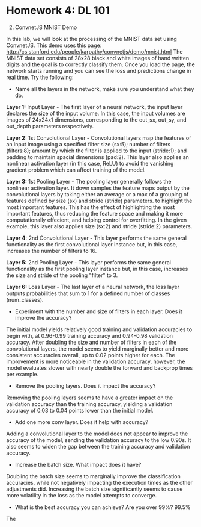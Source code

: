 # Homework 4: DL 101
2. ConvnetJS MNIST Demo

In this lab, we will look at the processing of the MNIST data set using ConvnetJS. This demo uses this page: http://cs.stanford.edu/people/karpathy/convnetjs/demo/mnist.html The MNIST data set consists of 28x28 black and white images of hand written digits and the goal is to correctly classify them. Once you load the page, the network starts running and you can see the loss and predictions change in real time. Try the following:

- Name all the layers in the network, make sure you understand what they do.

**Layer 1:** Input Layer - The first layer of a neural network, the input layer declares the size of the input volume. In this case, the input volumes are images of 24x24x1 dimensions, corresponding to the out_sx, out_sy, and out_depth parameters respectively.

**Layer 2:** 1st Convolutional Layer - Convolutional layers map the features of an input image using a specified filter size (sx:5); number of filters (filters:8); amount by which the filter is applied to the input (stride:1); and padding to maintain spacial dimensions (pad:2). This layer also applies an nonlinear activation layer (in this case, ReLU) to avoid the vanishing gradient problem which can affect training of the model.

**Layer 3:** 1st Pooling Layer - The pooling layer generally follows the nonlinear activation layer. It down samples the feature maps output by the convolutional layers by taking either an average or a max of a grouping of features defined by size (sx) and stride (stride) parameters. to highlight the most important features. This has the effect of highlighting the most important features, thus reducing the feature space and making it more computationally effecient, and helping control for overfitting. In the given example, this layer also applies size (sx:2) and stride (stride:2) parameters.

**Layer 4:** 2nd Convolutional Layer - This layer performs the same general functionality as the first convolutional layer instance but, in this case, increases the number of filters to 16.

**Layer 5:** 2nd Pooling Layer - This layer performs the same general functionality as the first pooling layer instance but, in this case, increases the size and stride of the pooling "filter" to 3.

**Layer 6:** Loss Layer - The last layer of a neural network, the loss layer outputs probabilities that sum to 1 for a defined number of classes (num_classes). 

- Experiment with the number and size of filters in each layer. Does it improve the accuracy?

The initial model yields relatively good training and validation accuracies to begin with, at 0.96-0.99 training accuracy and 0.94-0.98 validation accuracy. After doubling the size and number of filters in each of the convolutional layers, the model seems to yield marginally better and more consistent accuracies overall, up to 0.02 points higher for each. The improvement is more noticeable in the validation accuracy, however, the model evaluates slower with nearly double the forward and backprop times per example.

- Remove the pooling layers. Does it impact the accuracy?

Removing the pooling layers seems to have a greater impact on the validation accuracy than the training accuracy, yielding a validation accuracy of 0.03 to 0.04 points lower than the initial model.

- Add one more conv layer. Does it help with accuracy?

Adding a convolutional layer to the model does not appear to improve the accuracy of the model, sending the validation accuracy to the low 0.90s. It also seems to widen the gap between the training accuracy and validation accuracy.

- Increase the batch size. What impact does it have?

Doubling the batch size seems to marginally improve the classification accuracies, while not negatively impacting the execution times as the other adjustments did. Increasing the batch size significantly seems to cause more volatility in the loss as the model attempts to converge.

- What is the best accuracy you can achieve? Are you over 99%? 99.5%

The 
